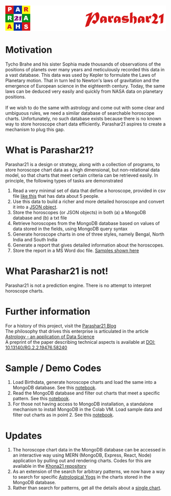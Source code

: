 ![parashar21 banner](/images/p21-header-003.png)<br>
# Motivation
Tycho Brahe and his sister Sophia made thousands of observations of the positions of planets over many years and meticulously recorded this data in a vast database. This data was used by Kepler to formulate the Laws of Planetary motion. That in turn led to Newton's laws of gravitation and the emergence of European science in the eighteenth century.  Today, the same laws can be deduced very easily and quickly from NASA data on planetary positions. <br> <br> If we wish to do the same with astrology and come out with some clear and umbiguous rules,  we need a similar database of searchable horoscope charts. Unfortunately, no such database exists because there is no known way to store horoscope chart data efficiently. Parashar21 aspires to create a mechanism to plug this gap.
# What is Parashar21?
Parashar21 is a design or strategy, along with a collection of programs, to store horoscope chart data as a high dimensional, but non-relational data model, so that charts that meet certain criteria can be retrieved easily. In principle, the following types of tasks are demonstrated
1. Read a very minimal set of data that define a horoscope, provided in csv file [like this](https://github.com/prithwis/parashar21/blob/main/data/Test5Data.txt) that has data about 5 people.
2. Use this data to build a richer and more detailed horoscope and convert it into a [JSON  object](https://raw.githubusercontent.com/prithwis/parashar21/main/data/peopleDataTest5.json).
3. Store the horoscopes (or JSON objects) in both (a) a MongoDB database and (b) a txt file
4. Retrieve horoscopes from the MongoDB database based on values of data stored in the fields, using MongoDB query syntax
5. Generate horoscope charts in one of three styles, namely Bengal, North India and South India
6. Generate a report that gives detailed information about the horoscopes.
7. Store the report in a MS Word doc file. [Samples shown here](https://github.com/prithwis/parashar21/tree/main/Sample%20Reports%202)
# What Parashar21 is not!
Parashar21 is not a prediction engine. There is no attempt to interpret horoscope charts. 
# Further information
For a history of this project, visit the [Parashar21 Blog](https://parashar21.blogspot.com/) <br> 
The philosophy that drives this enterprise is articulated in the article [Astrology - an application of Data Science](https://www.linkedin.com/pulse/astrology-an-application-data-science-prithwis-mukerjee/) <br>
A preprint of the paper describing technical aspects is available at [DOI: 10.13140/RG.2.2.19476.58240](https://www.researchgate.net/publication/358191949_Efficient_storage_and_retrieval_of_horoscope_data_on_a_computer_system_A_case_study_using_Python_and_MongoDB?channel=doi&linkId=61f47fec007fb50447205dcd&showFulltext=true)
# Sample / Demo Codes
1. Load Birthdata, generate horoscope charts and load the same into a MongoDB database. See this [notebook](https://github.com/prithwis/parashar21/blob/main/P21_45_Cast_Load.ipynb).
2. Read the MongoDB database and filter out charts that meet a specific pattern. See this [notebook](https://github.com/prithwis/parashar21/blob/main/P21_45_Pull_Print.ipynb).
3. For those not having access to MongoDB installation, a standalone mechanism to install MongoDB in the Colab VM. Load sample data and filter out charts as in point 2. See this [notebook](https://github.com/prithwis/parashar21/blob/main/P21_45_Pull_Print_StandAlone.ipynb).
# Updates
1. The horoscope chart data in the MongoDB database can be accessed in an interactive way using MERN (MongoDB, Express, React, Node) application by pulling out and rendering charts. Codes for this are available in the [Khona21 repository](https://github.com/prithwis/khona21)
2. As an extension of the search for arbitrary patterns, we now have a way to search for specific [Astrological Yogs](https://github.com/prithwis/parashar21/blob/main/P21_45_YogFilter.ipynb) in the charts stored in the MongoDB database.
3. Rather than search for patterns, get all the details about a [single chart](https://github.com/prithwis/parashar21/blob/main/P21_45_SingleChart_Analysis.ipynb).
